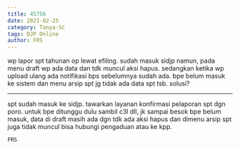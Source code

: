 ```yaml
---
title: 45756
date: 2021-02-25
category: Tanya-SC
tags: DJP Online
author: FRS
---
```


wp lapor spt tahunan op lewat efiling. sudah masuk sidjp namun, pada menu draft wp ada data dan tdk muncul aksi hapus. sedangkan ketika wp upload ulang ada notifikasi bps sebelumnya sudah ada. bpe belum masuk ke sistem dan menu arsip spt jg tidak ada data spt tsb. solusi?

---

spt sudah masuk ke sidjp. tawarkan layanan konfirmasi pelaporan spt dgn poro. untuk bpe ditunggu dulu sambil c3l dll, jk sampai besok bpe belum masuk, data di draft masih ada dgn tdk ada aksi hapus dan dimenu arsip spt juga tidak muncul bisa hubungi pengaduan atau ke kpp.

`FRS`
